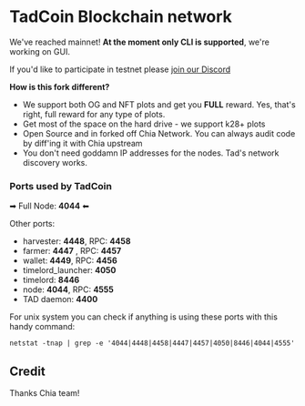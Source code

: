 # TadCoin Blockchain network

We've reached mainnet! **At the moment only CLI is supported**, we're working on GUI.

If you'd like to participate in testnet please [join our Discord](https://discord.gg/4dkydqsQ)

**How is this fork different?**

* We support both OG and NFT plots and get you **FULL** reward. Yes, that's right, full reward for any type of plots.
* Get most of the space on the hard drive - we support k28+ plots  
* Open Source and in forked off Chia Network. You can always audit code by diff'ing it with Chia upstream
* You don't need goddamn IP addresses for the nodes. Tad's network discovery works.

                                                         
### Ports used by TadCoin

➡ Full Node: **4044** ⬅

Other ports: 
- harvester: **4448**, RPC: **4458**
- farmer: **4447** , RPC: **4457**
- wallet: **4449**, RPC: **4456**
- timelord_launcher: **4050**
- timelord: **8446**
- node: **4044**, RPC: **4555**
- TAD daemon: **4400**

For unix system you can check if anything is using these ports with this handy command:
```
netstat -tnap | grep -e '4044|4448|4458|4447|4457|4050|8446|4044|4555'
```
                                                              
## Credit

Thanks Chia team!